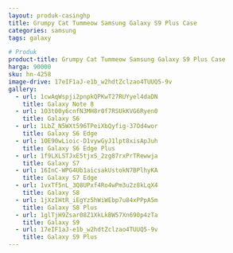 ```yaml
---
layout: produk-casinghp
title: Grumpy Cat Tummeow Samsung Galaxy S9 Plus Case
categories: samsung
tags: galaxy

# Produk
product-title: Grumpy Cat Tummeow Samsung Galaxy S9 Plus Case
harga: 90000
sku: hn-4258
image-drive: 17eIF1aJ-e1b_w2hdtZclzao4TUUQ5-9v
gallery:
  - url: 1cwAqWspji2pnpkQPKwT27RUYyel4daDN
    title: Galaxy Note 8
  - url: 1O3t00y6cnfN3MH8r0f7RSUkKVG6Ryen0
    title: Galaxy S6
  - url: 1LbZ_N5WXt596TPeiXbQyfig-37Od4wor
    title: Galaxy S6 Edge
  - url: 1OE90wLioic-D1vywGyJ1lpt8xisApJuh
    title: Galaxy S6 Edge Plus
  - url: 1f9LXLSTJxE5tjxS_2zg87rxPrTRewwja
    title: Galaxy S7
  - url: 16InC-WPG4Ub1aicsakUstokN7BPlhyKA
    title: Galaxy S7 Edge
  - url: 1vxTf5nL_3Q8UPxf4Ro4wPm3u2z8kLqX4
    title: Galaxy S8
  - url: 1jXzIHtR_iEgYz5hWiWEbp7u84xPPpA5m
    title: Galaxy S8 Plus
  - url: 1glTjH9Zsar08Z1XkLkBW57Xn690p4zTa
    title: Galaxy S9
  - url: 17eIF1aJ-e1b_w2hdtZclzao4TUUQ5-9v
    title: Galaxy S9 Plus
---
```

